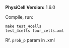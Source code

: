 
**PhysiCell Version:**      1.6.0

Compile, run:
```
make test_4cells
test_4cells four_cells.xml
```
  
Rf. `prob_p` param in .xml
